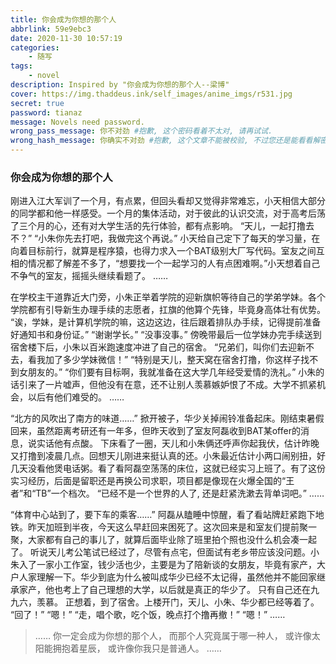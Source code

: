 ```yaml
---
title: 你会成为你想的那个人
abbrlink: 59e9ebc3
date: 2020-11-30 10:57:19
categories: 
	- 随写
tags: 
	- novel
description: Inspired by "你会成为你想的那个人--梁博"
cover: https://img.thaddeus.ink/self_images/anime_imgs/r531.jpg
secret: true
password: tianaz
message: Novels need password.
wrong_pass_message: 你不对劲 #抱歉, 这个密码看着不太对, 请再试试.
wrong_hash_message: 你确实不对劲 #抱歉, 这个文章不能被校验, 不过您还是能看看解密后的内容.
---
```



### 你会成为你想的那个人
刚进入江大军训了一个月，有点累，但回头看却又觉得非常难忘，小天相信大部分的同学都和他一样感受。一个月的集体活动，对于彼此的认识交流，对于高考后荡了三个月的心，还有对大学生活的先行体验，都有点影响。
“天儿，一起打撸去不？”
“小朱你先去打吧，我做完这个再说。”
小天给自己定下了每天的学习量，在向着目标前行，就算是程序猿，也得力求入一个BAT级别大厂写代码。室友之间互相的情况都了解差不多了，“想要找一个一起学习的人有点困难啊。”小天想着自己不争气的室友，摇摇头继续看题了。
……

在学校主干道靠近大门旁，小朱正举着学院的迎新旗帜等待自己的学弟学妹。各个学院都有引导新生办理手续的志愿者，扛旗的他算个先锋，毕竟身高体壮有优势。
“诶，学妹，是计算机学院的嘛，这边这边，往后跟着排队办手续，记得提前准备好通知书和身份证。”
“谢谢学长。”
“没事没事。”
傍晚带最后一位学妹办完手续送到宿舍楼下后，小朱以百米跑速度冲进了自己的宿舍。
“兄弟们，叫你们去迎新不去，看我加了多少学妹微信！”
“特别是天儿，整天窝在宿舍打撸，你这样子找不到女朋友的。”
“你们要有目标啊，我就准备在这大学几年经受爱情的洗礼。”
小朱的话引来了一片嘘声，但他没有在意，还不让别人羡慕嫉妒恨了不成。大学不抓紧机会，以后有他们难受的。
……

“北方的风吹出了南方的味道……”
掀开被子，华少关掉闹铃准备起床。刚结束暑假回来，虽然距离考研还有一年多，但昨天收到了室友阿磊收到BAT某offer的消息，说实话他有点酸。
下床看了一圈，天儿和小朱俩还呼声你起我伏，估计昨晚又打撸到凌晨几点。回想天儿刚进来挺认真的还。小朱最近估计小两口闹别扭，好几天没看他煲电话粥。看了看阿磊空荡荡的床位，这就已经实习上班了。有了这份实习经历，后面是留职还是再换公司求职，项目都是像现在火爆全国的“王者”和“TB”一个档次。
“已经不是一个世界的人了, 还是赶紧洗漱去背单词吧。”
……

“体育中心站到了，要下车的乘客……”
阿磊从瞌睡中惊醒，看了看站牌赶紧跑下地铁。昨天加班到半夜，今天这么早赶回来困死了。这次回来是和室友们提前聚一聚，大家都有自己的事儿了，就算后面毕业除了班里拍个照也没什么机会凑一起了。
听说天儿考公笔试已经过了，尽管有点宅，但面试有老乡带应该没问题。小朱入了一家小工作室，钱少活也少，主要是为了陪新谈的女朋友，毕竟有家产，大户人家理解一下。华少到底为什么被叫成华少已经不太记得，虽然他并不能回家继承家产，他也考上了自己理想的大学，以后就是真正的华少了。
只有自己还在九九六，羡慕。
正想着，到了宿舍。上楼开门，天儿、小朱、华少都已经等着了。
“回了！”
“嗯！”
“走，唱个歌，吃个饭，晚点打个撸再撤！”
“嗯！”
……

> ……
> 你一定会成为你想的那个人，
> 而那个人究竟属于哪一种人，
> 或许像太阳能拥抱着星辰，
> 或许像你我只是普通人。
> ……

